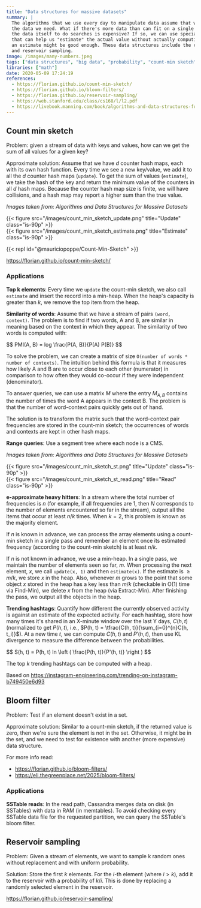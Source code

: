 ```yaml
---
title: "Data structures for massive datasets"
summary: |
  The algorithms that we use every day to manipulate data assume that we have access to all
  the data we need. What if there's more data than can fit on a single computer, or if accessing
  the data itself to do searches is expensive? If so, we can use specialized data structures
  that can help us "estimate" the actual value without actually computing it. In some cases,
  an estimate might be good enough. These data structures include the count-min sketch, bloom filters,
  and reservoir sampling.
image: /images/many-numbers.jpeg
tags: ["data structures", "big data", "probability", "count-min sketch", "bloom filters", "reservoir-sampling"]
libraries: ["math"]
date: 2020-05-09 17:24:19
references:
  - https://florian.github.io/count-min-sketch/
  - https://florian.github.io/bloom-filters/
  - https://florian.github.io/reservoir-sampling/
  - https://web.stanford.edu/class/cs168/l/l2.pdf
  - https://livebook.manning.com/book/algorithms-and-data-structures-for-massive-datasets
---
```


## Count min sketch

Problem: given a stream of data with keys and values, how can we get the sum of all values for a given key?

Approximate solution: Assume that we have $d$ counter hash maps, each with its own hash function. Every time we
see a new key/value, we add it to all the $d$ counter hash maps (`update`). To get the sum of values (`estimate`), we
take the hash of the key and return the minimum value of the counters in all $d$ hash maps.
Because the counter hash map size is finite, we will have collisions, and a hash map may report a higher sum than the
true value.

<i>Images taken from: Algorithms and Data Structures for Massive Datasets</i>
<div class="tw-flex tw-flex-col tw-gap-4 md:tw-flex-row">
    <div class="">
      {{< figure src="/images/count_min_sketch_update.png" title="Update" class="is-90p" >}}
    </div>
    <div class="">
      {{< figure src="/images/count_min_sketch_estimate.png" title="Estimate" class="is-90p" >}}
    </div>
</div>

{{< repl id="@mauriciopoppe/Count-Min-Sketch" >}}

https://florian.github.io/count-min-sketch/

### Applications

**Top k elements**: Every time we `update` the count-min sketch, we also call `estimate` and insert the record
into a min-heap. When the heap's capacity is greater than $k$, we remove the top item from the heap.

**Similarity of words**: Assume that we have a stream of pairs `(word, context)`. The problem is to find if two words,
A and B, are similar in meaning based on the context in which they appear. The similarity of two words is computed with:

<div>$$
PMI(A, B) = log \frac{P(A, B)}{P(A) P(B)}
$$</div>

To solve the problem, we can create a matrix of size `O(number of words * number of contexts)`.
The intuition behind this formula is that it measures how likely A and B are to occur close to each other (numerator)
in comparison to how often they would co-occur if they were independent (denominator).

To answer queries, we can use a matrix $M$ where the entry $M_{A,B}$ contains the number of times
the word A appears in the context B. The problem is that the number of word-context pairs quickly gets out of hand.

The solution is to transform the matrix such that the word-context pair frequencies are stored in the count-min sketch;
the occurrences of words and contexts are kept in other hash maps.

**Range queries**: Use a segment tree where each node is a CMS.

<i>Images taken from: Algorithms and Data Structures for Massive Datasets</i>

<div class="tw-flex tw-flex-col tw-gap-4 md:tw-flex-row">
    <div class="md:tw-w-1/2">
      {{< figure src="/images/count_min_sketch_st.png" title="Update" class="is-90p" >}}
    </div>
    <div class="md:tw-w-1/2">
      {{< figure src="/images/count_min_sketch_st_read.png" title="Read" class="is-90p" >}}
    </div>
</div>

**e-approximate heavy hitters**: In a stream where the total number of frequencies is $n$ (for example, if all frequencies are 1,
then $N$ corresponds to the number of elements encountered so far in the stream), output all the items that occur
at least $n/k$ times. When $k=2$, this problem is known as the majority element.

If $n$ is known in advance, we can process the array elements using a count-min sketch in a single pass
and remember an element once its estimated frequency (according to the count-min sketch) is at least $n/k$.

If $n$ is not known in advance, we use a min-heap. In a single pass, we maintain the number of elements seen so far, $m$.
When processing the next element, $x$, we call `update(x, 1)` and then `estimate(x)`.
If the estimate is $\geq m/k$, we store $x$ in the heap. Also, whenever $m$ grows to the point that some object $x$ stored
in the heap has a key less than $m/k$ (checkable in O(1) time via Find-Min),
we delete $x$ from the heap (via Extract-Min). After finishing the pass, we output all the objects in the heap.

**Trending hashtags**: Quantify how different the currently observed activity is against an estimate of the
expected activity. For each hashtag, store how many times it's shared in an X-minute window over the
last Y days, $C(h, t)$ (normalized to get $P(h, t)$, i.e., $P(h, t) = \tfrac{C(h, t)}{\sum_{i=0}^{n}C(h, t_i)}$). At a new time $t$, we can compute $C(h, t)$ and $P'(h, t)$, then use
KL divergence to measure the difference between the probabilities.

<div>$$
S(h, t) = P(h, t) ln \left ( \frac{P(h, t)}{P'(h, t)} \right )
$$</div>

The top $k$ trending hashtags can be computed with a heap.

Based on https://instagram-engineering.com/trending-on-instagram-b749450e6d93

## Bloom filter

Problem: Test if an element doesn't exist in a set.

Approximate solution: Similar to a count-min sketch, if the returned value is zero, then we're sure the element
is not in the set. Otherwise, it might be in the set, and we need to test for existence with another (more expensive) data structure.

For more info read:

- https://florian.github.io/bloom-filters/
- https://eli.thegreenplace.net/2025/bloom-filters/

### Applications

**SSTable reads**: In the read path, Cassandra merges data on disk (in SSTables) with data in RAM (in memtables).
To avoid checking every SSTable data file for the requested partition, we can query the SSTable's
bloom filter.

## Reservoir sampling

Problem: Given a stream of elements, we want to sample k random ones without replacement and with uniform probability.

Solution: Store the first $k$ elements. For the $i$-th element (where $i > k$), add it to the reservoir with a probability of $k/i$. This is
done by replacing a randomly selected element in the reservoir.

https://florian.github.io/reservoir-sampling/
